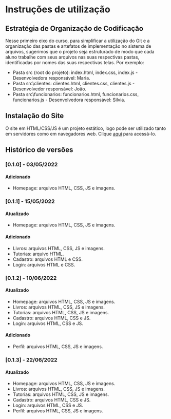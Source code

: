 # Instruções de utilização

## Estratégia de Organização de Codificação 

Nesse primeiro eixo do curso, para simplificar a utilização do Git e a organização das pastas e artefatos de implementação no sistema de arquivos, sugerimos que o projeto seja estruturado de modo que cada aluno trabalhe com seus arquivos nas suas respectivas pastas, identificadas por nomes das suas respectivas telas. Por exemplo:
- Pasta src (root do projeto): index.html, index.css, index.js - Desenvolvedora responsável: Maria.
- Pasta src\clientes: clientes.html, clientes.css, clientes.js - Desenvolvedor responsável: João.
- Pasta src\funcionarios: funcionarios.html, funcionarios.css, funcionarios.js  - Desenvolvedora responsável: Silvia.

## Instalação do Site

O site em HTML/CSS/JS é um projeto estático, logo pode ser utilizado tanto em servidores como em navegadores web. Clique <a href="https://icei-puc-minas-pmv-ads.github.io/pmv-ads-2022-1-e1-proj-web-t3-vida-de-estudante/src/paginaHome/index.html">aqui</a> para acessá-lo. 

## Histórico de versões

### [0.1.0] - 03/05/2022
#### Adicionado
- Homepage: arquivos HTML, CSS, JS e imagens.

### [0.1.1] - 15/05/2022
#### Atualizado
- Homepage: arquivos HTML, CSS, JS e imagens.

#### Adicionado
- Livros: arquivos HTML, CSS, JS e imagens.
- Tutorias: arquivo HTML.
- Cadastro: arquivos HTML e CSS.
- Login: arquivos HTML e CSS.

### [0.1.2] - 10/06/2022
#### Atualizado
- Homepage: arquivos HTML, CSS, JS e imagens.
- Livros: arquivos HTML, CSS, JS e imagens.
- Tutorias: arquivos HTML, CSS, JS e imagens.
- Cadastro: arquivos HTML, CSS e JS.
- Login: arquivos HTML, CSS e JS.

#### Adicionado
- Perfil: arquivos HTML, CSS, JS e imagens.

### [0.1.3] - 22/06/2022
#### Atualizado
- Homepage: arquivos HTML, CSS, JS e imagens.
- Livros: arquivos HTML, CSS, JS e imagens.
- Tutorias: arquivos HTML, CSS, JS e imagens.
- Cadastro: arquivos HTML, CSS e JS.
- Login: arquivos HTML, CSS e JS.
- Perfil: arquivos HTML, CSS, JS e imagens.
